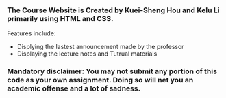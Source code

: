 <H3> The Course Website is Created by Kuei-Sheng Hou and Kelu Li primarily using HTML and CSS. </H3>

<p>
Features include:
<ul>
  <li>Displying the lastest announcement made by the professor</li>
  <li>Displaying the lecture notes and Tutrual materials</li>
</ul>
</p>
<H3> Mandatory disclaimer: You may not submit any portion of this code as your own assignment. Doing so will net you an academic offense and a lot of sadness.</H3>

